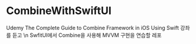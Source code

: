 # CombineWithSwiftUI
Udemy The Complete Guide to Combine Framework in iOS Using Swift 강좌를 듣고 \n
SwfitUI에서 Combine을 사용해 MVVM 구현을 연습할 레포

